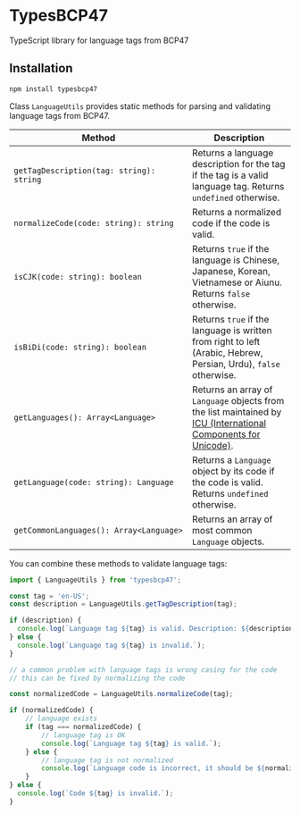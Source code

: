 # TypesBCP47

TypeScript library for language tags from BCP47

## Installation

```sh
npm install typesbcp47
```

Class `LanguageUtils` provides static methods for parsing and validating language tags from BCP47.

Method | Description
--- | ---
`getTagDescription(tag: string): string` | Returns a language description for the tag if the tag is a valid language tag. Returns `undefined` otherwise.
`normalizeCode(code: string): string` | Returns a normalized code if the code is valid. 
`isCJK(code: string): boolean` | Returns `true` if the language is Chinese, Japanese, Korean, Vietnamese or Aiunu. Returns `false` otherwise.
`isBiDi(code: string): boolean` | Returns `true` if the language is written from right to left (Arabic, Hebrew, Persian, Urdu), `false` otherwise.
`getLanguages(): Array<Language>` |  Returns an array of `Language` objects from the list maintained by [ICU (International Components for Unicode)](https://icu.unicode.org/).
`getLanguage(code: string): Language` | Returns a `Language` object by its code if the code is valid. Returns `undefined` otherwise.
`getCommonLanguages(): Array<Language>` | Returns an array of most common `Language` objects.

You can combine these methods to validate language tags:

```ts
import { LanguageUtils } from 'typesbcp47';

const tag = 'en-US';
const description = LanguageUtils.getTagDescription(tag);

if (description) {
  console.log(`Language tag ${tag} is valid. Description: ${description}`);
} else {
  console.log(`Language tag ${tag} is invalid.`);
}

// a common problem with language tags is wrong casing for the code
// this can be fixed by normalizing the code

const normalizedCode = LanguageUtils.normalizeCode(tag);

if (normalizedCode) {
    // language exists
    if (tag === normalizedCode) {
        // language tag is OK
        console.log(`Language tag ${tag} is valid.`);
    } else {
        // language tag is not normalized
        console.log(`Language code is incorrect, it should be ${normalizedCode}`)
    }
} else {
  console.log(`Code ${tag} is invalid.`);
}
```
